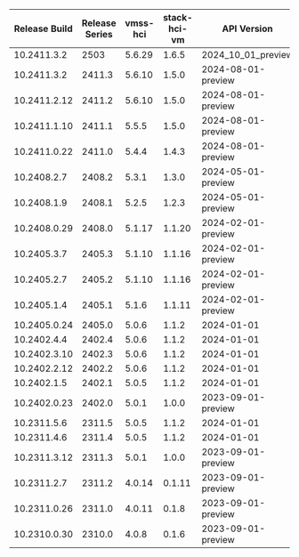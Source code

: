 |Release Build|Release Series| vmss-hci | stack-hci-vm |API Version|
|--|--|--|--|--|
|10.2411.3.2  |2503  | 5.6.29 |1.6.5    | 2024_10_01_preview |
|10.2411.3.2  |2411.3| 5.6.10 |1.5.0    | 2024-08-01-preview |
|10.2411.2.12 |2411.2| 5.6.10 |1.5.0    | 2024-08-01-preview |
|10.2411.1.10 |2411.1| 5.5.5  |1.5.0    | 2024-08-01-preview |
|10.2411.0.22 |2411.0| 5.4.4  |1.4.3    | 2024-08-01-preview |
|10.2408.2.7  |2408.2| 5.3.1  |1.3.0    | 2024-05-01-preview |
|10.2408.1.9  |2408.1| 5.2.5  |1.2.3    | 2024-05-01-preview |
|10.2408.0.29 |2408.0| 5.1.17 |1.1.20   | 2024-02-01-preview |
|10.2405.3.7  |2405.3| 5.1.10 |1.1.16   | 2024-02-01-preview |
|10.2405.2.7  |2405.2| 5.1.10 | 1.1.16  | 2024-02-01-preview |
|10.2405.1.4  |2405.1| 5.1.6  | 1.1.11  | 2024-02-01-preview |
|10.2405.0.24 |2405.0| 5.0.6  | 1.1.2   | 2024-01-01         |
|10.2402.4.4  |2402.4| 5.0.6  | 1.1.2   | 2024-01-01         |
|10.2402.3.10 |2402.3| 5.0.6  | 1.1.2   | 2024-01-01         |
|10.2402.2.12 |2402.2| 5.0.6  | 1.1.2   | 2024-01-01         |
|10.2402.1.5  |2402.1| 5.0.5  | 1.1.2   | 2024-01-01         |
|10.2402.0.23 |2402.0| 5.0.1  | 1.0.0   | 2023-09-01-preview |
|10.2311.5.6  |2311.5| 5.0.5  | 1.1.2   | 2024-01-01         |
|10.2311.4.6  |2311.4| 5.0.5  | 1.1.2   | 2024-01-01         |
|10.2311.3.12 |2311.3| 5.0.1  | 1.0.0   | 2023-09-01-preview |
|10.2311.2.7  |2311.2| 4.0.14 | 0.1.11  | 2023-09-01-preview |
|10.2311.0.26 |2311.0| 4.0.11 | 0.1.8   | 2023-09-01-preview |
|10.2310.0.30 |2310.0| 4.0.8  | 0.1.6   | 2023-09-01-preview |
